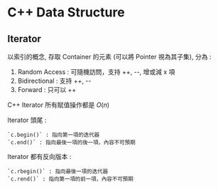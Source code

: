 # C++ Data Structure

## Iterator

以索引的概念, 存取 Container 的元素 (可以將 Pointer 視為其子集), 分為 :

1. Random Access : 可隨機訪問，支持 ++, --, 增或減 x 項
2. Bidirectional : 支持 ++, --
3. Forward : 只可以 ++

C++ Iterator 所有賦值操作都是 $O(n)$

Iterator 頭尾 :

    `c.begin()` : 指向第一項的迭代器
    `c.end()` : 指向最後一項的後一項，內容不可預期

Iterator 都有反向版本 :

    `c.rbegin()` : 指向最後一項的迭代器
    `c.rend()` : 指向第一項的前一項，內容不可預期




